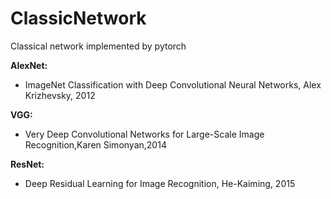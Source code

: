 # ClassicNetwork
Classical network implemented by pytorch



**AlexNet:**

- ImageNet Classification with Deep Convolutional Neural Networks, Alex Krizhevsky, 2012



**VGG:**

- Very Deep Convolutional Networks for Large-Scale Image Recognition,Karen Simonyan,2014



**ResNet:**

- Deep Residual Learning for Image Recognition, He-Kaiming, 2015